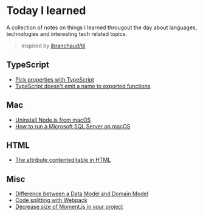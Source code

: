 # Today I learned
A collection of notes on things I learned througout the day about languages, technologies and interesting tech related topics. 
> Inspired by [jbranchaud/til](https://github.com/jbranchaud/til)

## TypeScript
* [Pick properties with TypeScript](https://github.com/amberjasmijn/til/blob/master/typescript/pick-properties-with-typescript.md)
* [TypeScript doesn't emit a name to exported functions](https://github.com/amberjasmijn/til/blob/master/typescript/typescript-doesn't-emit-a-name-to-exported-functions.md)


## Mac
* [Uninstall Node.js from macOS](https://github.com/amberjasmijn/til/edit/master/mac/uninstall-node-from-macos.md)
* [How to run a Microsoft SQL Server on macOS](https://github.com/amberjasmijn/til/edit/master/mac/run-microsoft-sql-server-on-macos.md)


## HTML
* [The attribute contenteditable in HTML](https://github.com/amberjasmijn/til/blob/master/html/attribute-contenteditable-in-html.md)

## Misc
* [Difference between a Data Model and Domain Model](https://github.com/amberjasmijn/til/blob/master/misc/difference-between-data-domain-modeling.md)
* [Code splitting with Webpack](https://github.com/amberjasmijn/til/blob/master/misc/code-splitting-with-webpack.md)
* [Decrease size of Moment.js in your project](https://github.com/amberjasmijn/til/blob/master/misc/decrease-size-of-momentjs.md)
